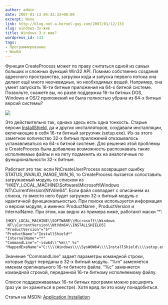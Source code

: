 ```yaml
---
author: admin
date: 2007-01-13 04:42:33+00:00
excerpt: None
link: http://blog.not-a-kernel-guy.com/2007/01/12/133
slug: windows-3x-жив
title: Windows 3.x жив?
wordpress_id: 133
tags:
- Программирование
- Wow64
---
```


Функция CreateProcess может по праву считаться одной из самых больших и сложных функций Win32 API. Помимо собственно создания адресного пространства, загрузки кода и запуска первого потока она делает ещё много неочевидных, но необходимых вещей. Например, она умеет запускать 16-ти битные приложения на 64-х битной системе. Позвольте, скажете вы, но разве поддержка 16-ти битных DOS, Windows и OS/2 приложений не была полностью убрана из 64-х битных версий системы?

![](http://blog.not-a-kernel-guy.com/wp-content/uploads/2007/01/gvim16.png)

Это действительно так, однако здесь есть одна тонкость. Старые версии [InstallShield](http://www.macrovision.com/products/flexnet_installshield/installshield/index.shtml), да и других инсталляторов, создавали инсталляции, включающие в себя 16-ти битный загрузчик (setup.exe). Из-за этого заметное количество 32-х битных приложений отказывалось устанавливаться на 64-х битной системе. Для решения этой проблемы в CreateProcess была добавлена возможность распознавать такие исполняемые файлы и на лету подменять их на аналогичные по функциональности 32-х битные.

Работает это так: если NtCreateUserProcess возвращает ошибку STATUS_INVALID_IMAGE_WIN_16, то CreateProcess пытается сопоставить загружаемый модуль со списком из “HKEY_LOCAL_MACHINE\Software\Microsoft\Windows NT\CurrentVersion\NtVdm64”. Если файл совпадает с описанием из списка, то вместо него будет загружен 32-х битный модуль с идентичной функциональностью. При поиске используется информация о версии модуля, а именно: ProductName , ProductVersion и InternalName. При этом, как видно из примера ниже, работают маски ‘*’:

```no-highlight
[HKEY_LOCAL_MACHINE\\SOFTWARE\\Microsoft\\Windows
 NT\\CurrentVersion\\NtVdm64\\INSTALLSHIELD5]
"ProductVersion"="5*"
"ProductName"="InstallShield*"
"InternalName"="*"
"CommandLine"="-isw64\\"%m\\" %c"
"MappedExeName"="C:\\\\Windows\\\\SysWOW64\\\\InstallShield\\\\setup.exe"
```

Значение “CommandLine” задает параметры командной строки, которые будут переданы в 32-х битный модуль. “%m” заменяется именем оригинального 16-ти битного файла. “%c” заменяется командной строкой, переданной 16-ти битному исполняемому файлу. 

Список поддерживаемых 16-ти битных программ можно расширять (раз уж он храниться в реестре). Хотя вряд ли это кому понадобиться.

Статья на MSDN: [Application Installation](http://msdn.microsoft.com/library/default.asp?url=/library/en-us/win64/win64/wow64_implementation_details.asp)
